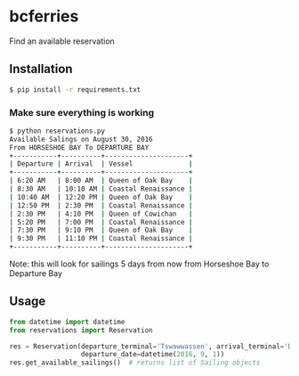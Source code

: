 # bcferries
Find an available reservation

## Installation
```bash
$ pip install -r requirements.txt
```

### Make sure everything is working 
```bash
$ python reservations.py
Available Salings on August 30, 2016
From HORSESHOE BAY To DEPARTURE BAY
+-----------+----------+---------------------+
| Departure | Arrival  | Vessel              |
+-----------+----------+---------------------+
| 6:20 AM   | 8:00 AM  | Queen of Oak Bay    |
| 8:30 AM   | 10:10 AM | Coastal Renaissance |
| 10:40 AM  | 12:20 PM | Queen of Oak Bay    |
| 12:50 PM  | 2:30 PM  | Coastal Renaissance |
| 2:30 PM   | 4:10 PM  | Queen of Cowichan   |
| 5:20 PM   | 7:00 PM  | Coastal Renaissance |
| 7:30 PM   | 9:10 PM  | Queen of Oak Bay    |
| 9:30 PM   | 11:10 PM | Coastal Renaissance |
+-----------+----------+---------------------+
```
Note: this will look for sailings 5 days from now from Horseshoe Bay to Departure Bay

## Usage
```python
from datetime import datetime
from reservations import Reservation

res = Reservation(departure_terminal='Tswawwassen', arrival_terminal='Duke Point',
                  departure_date=datetime(2016, 9, 1))
res.get_available_sailings()  # returns list of Sailing objects
```



